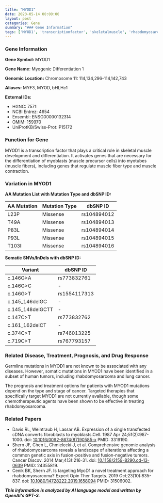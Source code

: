 ```yaml
---
title: "MYOD1"
date: 2023-05-14 00:00:00
layout: post
categories: Gene
summary: "### Gene Information"
tags: ['MYOD1', 'transcriptionfactor', 'skeletalmuscle', 'rhabdomyosarcoma', 'somaticmutations', 'chemotherapy', 'prognosis', 'targetedtherapy']
---
```


### Gene Information

**Gene Symbol:** MYOD1

**Gene Name:** Myogenic Differentiation 1

**Genomic Location:** Chromosome 11: 114,134,296-114,142,743

**Aliases:** MYF3, MYOD, bHLHc1

**External IDs:**
- HGNC: 7571
- NCBI Entrez: 4654
- Ensembl: ENSG00000132314
- OMIM: 159970
- UniProtKB/Swiss-Prot: P15172

### Function for Gene

MYOD1 is a transcription factor that plays a critical role in skeletal muscle development and differentiation. It activates genes that are necessary for the differentiation of myoblasts (muscle precursor cells) into myotubes (muscle fibers), including genes that regulate muscle fiber type and muscle contraction.

### Variation in MYOD1

**AA Mutation List with Mutation Type and dbSNP ID:**

| AA Mutation | Mutation Type | dbSNP ID |
|------------|---------------|------------|
| L23P | Missense | rs104894012 |
| T49A | Missense | rs104894013 |
| P83L | Missense | rs104894014 |
| P93L | Missense | rs104894015 |
| T103I | Missense | rs104894016 |

**Somatic SNVs/InDels with dbSNP ID:**

| Variant | dbSNP ID |
|---------|------------|
| c.146G>A | rs773832761 |
| c.146G>C | - |
| c.146G>T | rs1554117313 |
| c.145_146delGC | - |
| c.145_148delGCTT | - |
| c.147C>T | rs773832762 |
| c.161_162delCT | - |
| c.374C>T | rs746013225 |
| c.719C>T | rs767793157 |

### Related Disease, Treatment, Prognosis, and Drug Response

Germline mutations in MYOD1 are not known to be associated with any diseases. However, somatic mutations in MYOD1 have been identified in a subset of human tumors, including rhabdomyosarcoma and lung cancer.

The prognosis and treatment options for patients with MYOD1 mutations depend on the type and stage of cancer. Targeted therapies that specifically target MYOD1 are not currently available, though some chemotherapeutic agents have been shown to be effective in treating rhabdomyosarcoma.

### Related Papers

- Davis RL, Weintraub H, Lassar AB. Expression of a single transfected cDNA converts fibroblasts to myoblasts.Cell. 1987 Apr 24;51(2):987-1000. doi: [10.1016/0092-8674(87)90585-x]([Click](https://doi.org/10.1016/0092-8674(87)90585-x).) PMID: 3319190.
- Shern JF, Chen L, Chmielecki J, et al. Comprehensive genomic analysis of rhabdomyosarcoma reveals a landscape of alterations affecting a common genetic axis in fusion-positive and fusion-negative tumors. Cancer Discov. 2014 Mar;4(3):216-31. doi: [10.1158/2159-8290.cd-13-0639]([Click](https://doi.org/10.1158/2159-8290.cd-13-0639).) PMID: 24355819.
- Cenik BK, Shern JF. Is targeting MyoD1 a novel treatment approach for rhabdomyosarcoma? Expert Opin Ther Targets. 2019 Oct;23(10):835-837. doi: [10.1080/14728222.2019.1658094]([Click](https://doi.org/10.1080/14728222.2019.1658094).) PMID: 31506002.

**_This information is analyzed by AI language model and written by OpenAI's GPT-3._**